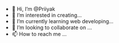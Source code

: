 - 👋 Hi, I’m @Priiyak
- 👀 I’m interested in creating...
- 🌱 I’m currently learning web developing...
- 💞️ I’m looking to collaborate on ...
- 📫 How to reach me ...

<!---
Priiyak/Priiyak is a ✨ special ✨ repository because its `README.md` (this file) appears on your GitHub profile.
You can click the Preview link to take a look at your changes.
--->
